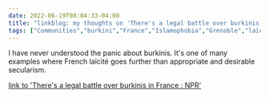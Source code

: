 ---date: 2022-06-19T08:04:33-04:00title: "linkblog: my thoughts on 'There's a legal battle over burkinis in France : NPR'"tags: ["Communities","burkini","France","Islamophobia","Grenoble","laïcité","secularism","Islam"]---I have never understood the panic about burkinis. It's one of many examples where French laïcité goes further than appropriate and desirable secularism. [link to 'There's a legal battle over burkinis in France : NPR'](https://www.npr.org/2022/06/19/1105962389/france-burkini-swimsuit-islamic-women)